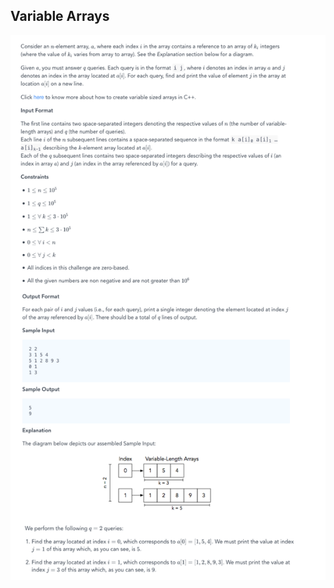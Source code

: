 ## Variable Arrays

<p align="center">
    <img width="800" src="https://github.com/yngtodd/hacker_rank/blob/master/cpp/variable_size_arrays/img/var_ar.png">
</p>

